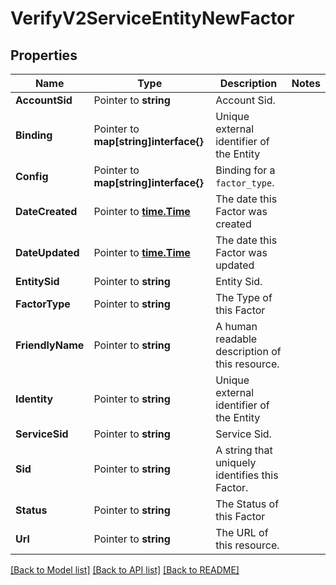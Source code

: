 # VerifyV2ServiceEntityNewFactor

## Properties
Name | Type | Description | Notes
------------ | ------------- | ------------- | -------------
**AccountSid** | Pointer to **string** | Account Sid. |
**Binding** | Pointer to **map[string]interface{}** | Unique external identifier of the Entity |
**Config** | Pointer to **map[string]interface{}** | Binding for a `factor_type`. |
**DateCreated** | Pointer to [**time.Time**](time.Time.md) | The date this Factor was created |
**DateUpdated** | Pointer to [**time.Time**](time.Time.md) | The date this Factor was updated |
**EntitySid** | Pointer to **string** | Entity Sid. |
**FactorType** | Pointer to **string** | The Type of this Factor |
**FriendlyName** | Pointer to **string** | A human readable description of this resource. |
**Identity** | Pointer to **string** | Unique external identifier of the Entity |
**ServiceSid** | Pointer to **string** | Service Sid. |
**Sid** | Pointer to **string** | A string that uniquely identifies this Factor. |
**Status** | Pointer to **string** | The Status of this Factor |
**Url** | Pointer to **string** | The URL of this resource. |

[[Back to Model list]](../README.md#documentation-for-models) [[Back to API list]](../README.md#documentation-for-api-endpoints) [[Back to README]](../README.md)


